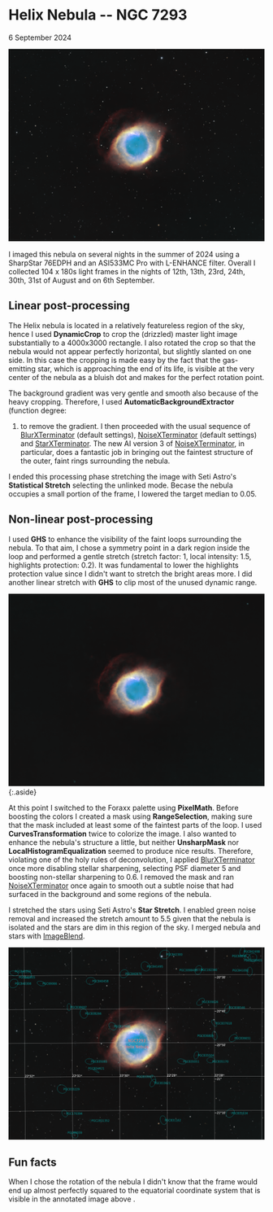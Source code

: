 # Helix Nebula -- NGC 7293

6 September 2024

![final image](final.png)

I imaged this nebula on several nights in the summer of 2024 using a SharpStar
76EDPH and an ASI533MC Pro with L-ENHANCE filter. Overall I collected 104 x 180s
light frames in the nights of 12th, 13th, 23rd, 24th, 30th, 31st of August and
on 6th September.

## Linear post-processing

The Helix nebula is located in a relatively featureless region of the sky, hence
I used **DynamicCrop** to crop the (drizzled) master light image substantially
to a 4000x3000 rectangle. I also rotated the crop so that the nebula would not
appear perfectly horizontal, but slightly slanted on one side. In this case the
cropping is made easy by the fact that the gas-emitting star, which is
approaching the end of its life, is visible at the very center of the nebula as
a bluish dot and makes for the perfect rotation point.

The background gradient was very gentle and smooth also because of the heavy
cropping. Therefore, I used **AutomaticBackgroundExtractor** (function degree:
1) to remove the gradient. I then proceeded with the usual sequence of
[BlurXTerminator] (default settings), [NoiseXTerminator] (default settings) and
[StarXTerminator]. The new AI version 3 of [NoiseXTerminator], in particular,
does a fantastic job in bringing out the faintest structure of the outer, faint
rings surrounding the nebula.

I ended this processing phase stretching the image with Seti Astro's
**Statistical Stretch** selecting the unlinked mode. Becase the nebula occupies
a small portion of the frame, I lowered the target median to 0.05.

## Non-linear post-processing

I used **GHS** to enhance the visibility of the faint loops surrounding the
nebula. To that aim, I chose a symmetry point in a dark region inside the loop
and performed a gentle stretch (stretch factor: 1, local intensity: 1.5,
highlights protection: 0.2). It was fundamental to lower the highlights
protection value since I didn't want to stretch the bright areas more. I did
another linear stretch with **GHS** to clip most of the unused dynamic range.

![starless image](nebula.png){:.aside}

At this point I switched to the Foraxx palette using **PixelMath**. Before
boosting the colors I created a mask using **RangeSelection**, making sure that
the mask included at least some of the faintest parts of the loop. I used
**CurvesTransformation** twice to colorize the image. I also wanted to enhance
the nebula's structure a little, but neither **UnsharpMask** nor
**LocalHistogramEqualization** seemed to produce nice results. Therefore,
violating one of the holy rules of deconvolution, I applied [BlurXTerminator]
once more disabling stellar sharpening, selecting PSF diameter 5 and boosting
non-stellar sharpening to 0.6. I removed the mask and ran [NoiseXTerminator]
once again to smooth out a subtle noise that had surfaced in the background and
some regions of the nebula.

I stretched the stars using Seti Astro's **Star Stretch**. I enabled green noise
removal and increased the stretch amount to 5.5 given that the nebula is
isolated and the stars are dim in this region of the sky. I merged nebula and
stars with [ImageBlend].

![annotated image](final_annotated.png)

## Fun facts

When I chose the rotation of the nebula I didn't know that the frame would end
up almost perfectly squared to the equatorial coordinate system that is visible
in the annotated image above <i class="fa-regular fa-face-smile"></i>.

[BlurXTerminator]: https://www.rc-astro.com/software/bxt/
[StarXTerminator]: https://www.rc-astro.com/software/sxt/
[NoiseXTerminator]: https://www.rc-astro.com/software/nxt/
[ImageBlend]: https://cosmicphotons.com/scripts/
